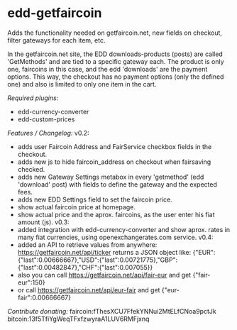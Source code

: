 # edd-getfaircoin
Adds the functionality needed on getfaircoin.net, new fields on checkout, filter gateways for each item, etc.

In the getfaircoin.net site, the EDD downloads-products (posts) are called 'GetMethods' and are tied to a specific gateway each. The product is only one, faircoins in this case, and the edd 'downloads' are the payment options. This way, the checkout has no payment options (only the defined one) and also is limited to only one item in the cart.

*Required plugins:*
- edd-currency-converter
- edd-custom-prices

*Features / Changelog:*
v0.2:
- adds user Faircoin Address and FairService checkbox fields in the checkout.
- adds new js to hide faircoin_address on checkout when fairsaving checked.
- adds new Gateway Settings metabox in every 'getmethod' (edd 'download' post) with fields to define the gateway and the expected fees.
- adds new EDD Settings field to set the faircoin price.
- show actual faircoin price at homepage.
- show actual price and the aprox. faircoins, as the user enter his fiat amount (js).
v0.3:
- added integration with edd-currency-converter and show aprox. rates in many fiat currencies, using openexchangerates.com service.
v0.4:
- added an API to retrieve values from anywhere:
  https://getfaircoin.net/api/ticker
  returns a JSON object like:
  {"EUR":{"last":0.00666667},"USD":{"last":0.00721775},"GBP":{"last":0.00482847},"CHF":{"last":0.007055}}
- also you can call https://getfaircoin.net/api/fair-eur and get {"fair-eur":150}
- or call https://getfaircoin.net/api/eur-fair and get {"eur-fair":0.00666667}

*Contribute donating:*
faircoin:fThesXCU7FfekYNNui2MtELfCNoa9pctJk
bitcoin:13f5TfiYgWeqTFxfzwyraA1LUV6RMFjxnq


